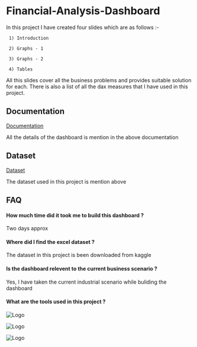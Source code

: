# Financial-Analysis-Dashboard

In this project I have created four slides which are as follows :-

     1) Introduction

     2) Graphs - 1

     3) Graphs - 2

     4) Tables

All this slides cover all the business problems and provides suitable solution for each. 
There is also a list of all the dax measures that I have used in this project. 


## Documentation

[Documentation](https://github.com/ShanuGopal/Financial-Analysis-Dashboard/blob/main/documentation.docx)

All the details of the dashboard is mention in the above documentation



## Dataset

[Dataset](https://github.com/ShanuGopal/Financial-Analysis-Dashboard/blob/main/Dataset.xlsx)

The dataset used in this project is mention above  





## FAQ

#### How much time did it took me to build this dashboard ?

Two days approx

#### Where did I find the excel dataset ?

The dataset in this project is been downloaded from kaggle

#### Is the dashboard relevent to the current business scenario ?

Yes, I have taken the current industrial scenario while buliding the dashboard 

#### What are the tools used in this project ?



![Logo](https://www.logo.wine/a/logo/Microsoft_Word/Microsoft_Word-Logo.wine.svg)




![Logo](https://logos-world.net/wp-content/uploads/2022/02/Microsoft-Power-BI-Symbol.png)  








![Logo](https://www.logo.wine/a/logo/Microsoft_Excel/Microsoft_Excel-Logo.wine.svg)
